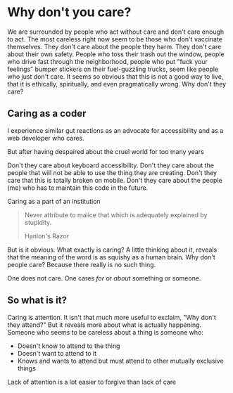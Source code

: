 # Why don't you care?

We are surrounded by people who act without care and don't care enough to act. The most careless right now seem to be those who don't vaccinate themselves. They don't care about the people they harm. They don't care about their own safety. People who toss their trash out the window, people who drive fast through the neighborhood, people who put "fuck your feelings" bumper stickers on their fuel-guzzling trucks, seem like people who just don't care. It seems so obvious that this is not a good way to live, that it is ethically, spiritually, and even pragmatically wrong. Why don't they care?

## Caring as a coder

I experience similar gut reactions as an advocate for accessibility and as a web developer who cares. 



But after having despaired about the cruel world for too many years

Don't they care about keyboard accessibility. Don't they care about the people that will not be able to use the thing they are creating. Don't they care that this is totally broken on mobile. Don't they care about the people (me) who has to maintain this code in the future.

Caring as a part of an institution







> Never attribute to malice that which is adequately explained by stupidity.
>
> Hanlon's Razor



But is it obvious. What exactly is caring? A little thinking about it, reveals that the meaning of the word is as squishy as a human brain. Why don't people care? Because there really is no such thing.

One does not care. One cares _for_ or _about_ something or someone.

## So what is it?

Caring is attention. It isn't that much more useful to exclaim, "Why don't they attend?" But it reveals more about what is actually happening. Someone who seems to be careless about a thing is someone who:

- Doesn't know to attend to the thing
- Doesn't want to attend to it
- Knows and wants to attend but must attend to other mutually exclusive things









Lack of attention is a lot easier to forgive than lack of care



